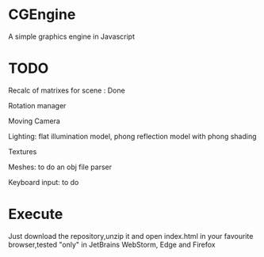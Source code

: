 # CGEngine
A simple graphics engine in Javascript

# TODO  
Recalc of matrixes for scene : Done

Rotation manager

Moving Camera

Lighting: flat illumination model, phong reflection model with phong shading

Textures

Meshes: to do an obj file parser

Keyboard input: to do

# Execute

Just download the repository,unzip it and open index.html in your favourite browser,tested "only" in JetBrains WebStorm, Edge and Firefox
